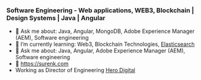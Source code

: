 ### Software Engineering - Web applications, WEB3, Blockchain | Design Systems | Java | Angular

<!--
**ksurendra/ksurendra** is a ✨ _special_ ✨ repository because its `README.md` (this file) appears on your GitHub profile.

Here are some ideas to get you started:

- 🔭 I’m currently working on ...

- 👯 I’m looking to collaborate on ...
- 🤔 I’m looking for help with ...
- 💬 Ask me about ...
- 📫 How to reach me: ...
- 😄 Pronouns: ...
- ⚡ Fun fact: ...
-->

- 💬  Ask me about: Java, Angular, MongoDB, Adobe Experience Manager (AEM), Software engineering
- 🌱  I’m currently learning: Web3, Blockchain Technologies, [Elasticsearch](https://www.elastic.co/elastic-stack)
- 💬  Ask me about: Java, Angular, Adobe Experience Manager (AEM), Software engineering
- :link:  https://surenk.com
- Working as Director of Engineering [Hero Digital](https://herodigital.com)
